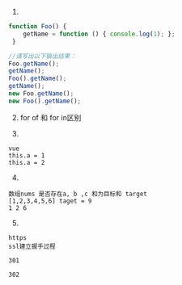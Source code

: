 1. 
```JavaScript
function Foo() {
    getName = function () { console.log(1); };
 }

//请写出以下输出结果：
Foo.getName();
getName();
Foo().getName();
getName();
new Foo.getName();
new Foo().getName();
```

2. for of 和 for in区别


3. 
```
vue
this.a = 1
this.a = 2
```

4. 
```
数组nums 是否存在a, b ,c 和为目标和 target
[1,2,3,4,5,6] taget = 9
1 2 6
```

5.
```
https
ssl建立握手过程

301

302
```